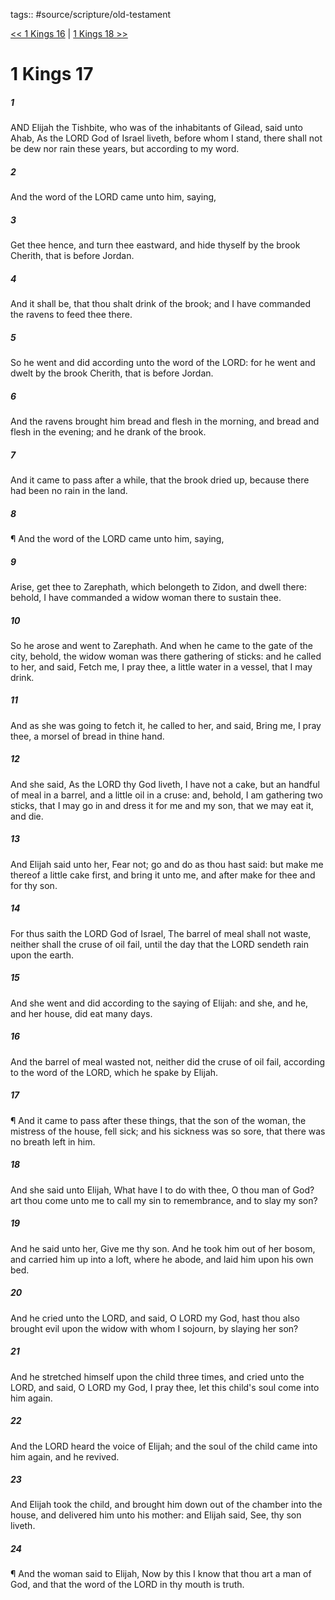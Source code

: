 tags:: #source/scripture/old-testament

[<< 1 Kings 16](old-testament/11_1_Kings/1_Kings_16.md) | [1 Kings 18 >>](old-testament/11_1_Kings/1_Kings_18.md)

# 1 Kings 17

##### 1

AND Elijah the Tishbite, who was of the inhabitants of Gilead, said unto Ahab, As the LORD God of Israel liveth, before whom I stand, there shall not be dew nor rain these years, but according to my word.

##### 2

And the word of the LORD came unto him, saying,

##### 3

Get thee hence, and turn thee eastward, and hide thyself by the brook Cherith, that is before Jordan.

##### 4

And it shall be, that thou shalt drink of the brook; and I have commanded the ravens to feed thee there.

##### 5

So he went and did according unto the word of the LORD: for he went and dwelt by the brook Cherith, that is before Jordan.

##### 6

And the ravens brought him bread and flesh in the morning, and bread and flesh in the evening; and he drank of the brook.

##### 7

And it came to pass after a while, that the brook dried up, because there had been no rain in the land.

##### 8

¶ And the word of the LORD came unto him, saying,

##### 9

Arise, get thee to Zarephath, which belongeth to Zidon, and dwell there: behold, I have commanded a widow woman there to sustain thee.

##### 10

So he arose and went to Zarephath. And when he came to the gate of the city, behold, the widow woman was there gathering of sticks: and he called to her, and said, Fetch me, I pray thee, a little water in a vessel, that I may drink.

##### 11

And as she was going to fetch it, he called to her, and said, Bring me, I pray thee, a morsel of bread in thine hand.

##### 12

And she said, As the LORD thy God liveth, I have not a cake, but an handful of meal in a barrel, and a little oil in a cruse: and, behold, I am gathering two sticks, that I may go in and dress it for me and my son, that we may eat it, and die.

##### 13

And Elijah said unto her, Fear not; go and do as thou hast said: but make me thereof a little cake first, and bring it unto me, and after make for thee and for thy son.

##### 14

For thus saith the LORD God of Israel, The barrel of meal shall not waste, neither shall the cruse of oil fail, until the day that the LORD sendeth rain upon the earth.

##### 15

And she went and did according to the saying of Elijah: and she, and he, and her house, did eat many days.

##### 16

And the barrel of meal wasted not, neither did the cruse of oil fail, according to the word of the LORD, which he spake by Elijah.

##### 17

¶ And it came to pass after these things, that the son of the woman, the mistress of the house, fell sick; and his sickness was so sore, that there was no breath left in him.

##### 18

And she said unto Elijah, What have I to do with thee, O thou man of God? art thou come unto me to call my sin to remembrance, and to slay my son?

##### 19

And he said unto her, Give me thy son. And he took him out of her bosom, and carried him up into a loft, where he abode, and laid him upon his own bed.

##### 20

And he cried unto the LORD, and said, O LORD my God, hast thou also brought evil upon the widow with whom I sojourn, by slaying her son?

##### 21

And he stretched himself upon the child three times, and cried unto the LORD, and said, O LORD my God, I pray thee, let this child's soul come into him again.

##### 22

And the LORD heard the voice of Elijah; and the soul of the child came into him again, and he revived.

##### 23

And Elijah took the child, and brought him down out of the chamber into the house, and delivered him unto his mother: and Elijah said, See, thy son liveth.

##### 24

¶ And the woman said to Elijah, Now by this I know that thou art a man of God, and that the word of the LORD in thy mouth is truth.
